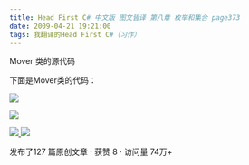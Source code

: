 ```yaml
---
title: Head First C# 中文版 图文皆译 第八章 枚举和集合 page373
date: 2009-04-21 19:21:00
tags: 我翻译的Head First C#（习作）
---
```

Mover  类的源代码

  

下面是Mover类的代码：

  

![](https://p-blog.csdn.net/images/p_blog_csdn_net/cuipengfei1/EntryImages/20090421/2009-04-21_19-05-46.jpg)

![](https://p-blog.csdn.net/images/p_blog_csdn_net/cuipengfei1/EntryImages/20090421/2009-04-21_19-14-23.jpg)



[ ![](https://profile.csdnimg.cn/5/2/5/3_cuipengfei1)
![](https://g.csdnimg.cn/static/user-reg-year/1x/11.png)
](https://blog.csdn.net/cuipengfei1)



发布了127 篇原创文章  ·  获赞 8  ·  访问量 74万+

